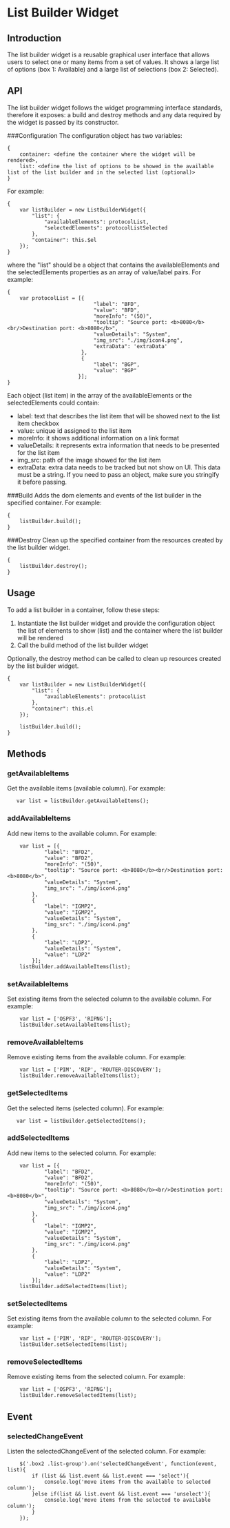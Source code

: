 # List Builder Widget


## Introduction
The list builder widget is a reusable graphical user interface that allows users to select one or many items from a set of values. It shows a large list of options (box 1: Available) and a large list of selections (box 2: Selected).

## API
The list builder widget follows the widget programming interface standards, therefore it exposes: a build and destroy methods and any data required by the widget is passed by its constructor.


###Configuration
The configuration object has two variables:

```
{
	container: <define the container where the widget will be rendered>,
	list: <define the list of options to be showed in the available list of the list builder and in the selected list (optional)>
}
```

For example:

```
{
    var listBuilder = new ListBuilderWidget({
        "list": {
            "availableElements": protocolList,
            "selectedElements": protocolListSelected
        },
        "container": this.$el
    });
}
```

where the "list" should be a object that contains the availableElements and the selectedElements properties as an array of value/label pairs. For example:

```
{
    var protocolList = [{
                            "label": "BFD",
                            "value": "BFD",
                            "moreInfo": "(50)",
                            "tooltip": "Source port: <b>8080</b><br/>Destination port: <b>8080</b>",
                            "valueDetails": "System",
                            "img_src": "./img/icon4.png",
                            "extraData": 'extraData'
                        },
                        {
                            "label": "BGP",
                            "value": "BGP"
                       }];
}
```

Each object (list item) in the array of the availableElements or the selectedElements could contain:

- label: text that describes the list item that will be showed next to the list item checkbox
- value: unique id assigned to the list item
- moreInfo: it shows additional information on a link format
- valueDetails: it represents extra information that needs to be presented for the list item
- img_src: path of the image showed for the list item
- extraData: extra data needs to be tracked but not show on UI. This data must be a string. If you need to pass an object, make sure you stringify it before passing.

###Build
Adds the dom elements and events of the list builder in the specified container. For example:

```
{
    listBuilder.build();
}
```

###Destroy
Clean up the specified container from the resources created by the list builder widget.

```
{
    listBuilder.destroy();
}
```

## Usage
To add a list builder in a container, follow these steps:
1. Instantiate the list builder widget and provide the configuration object the list of elements to show (list) and the container where the list builder will be rendered
2. Call the build method of the list builder widget

Optionally, the destroy method can be called to clean up resources created by the list builder widget.

```
{
    var listBuilder = new ListBuilderWidget({
        "list": {
            "availableElements": protocolList
        },
        "container": this.el
    });

    listBuilder.build();
}
```

## Methods

### getAvailableItems
Get the available items (available column). For example:

```
   var list = listBuilder.getAvailableItems();
```

### addAvailableItems
Add new items to the available column. For example:

```
    var list = [{
            "label": "BFD2",
            "value": "BFD2",
            "moreInfo": "(50)",
            "tooltip": "Source port: <b>8080</b><br/>Destination port: <b>8080</b>",
            "valueDetails": "System",
            "img_src": "./img/icon4.png"
        },
        {
            "label": "IGMP2",
            "value": "IGMP2",
            "valueDetails": "System",
            "img_src": "./img/icon4.png"
        },
        {
            "label": "LDP2",
            "valueDetails": "System",
            "value": "LDP2"
        }];
    listBuilder.addAvailableItems(list);
```

### setAvailableItems
Set existing items from the selected column to the available column. For example:

```
    var list = ['OSPF3', 'RIPNG'];
    listBuilder.setAvailableItems(list);
```

### removeAvailableItems
Remove existing items from the available column. For example:

```
    var list = ['PIM', 'RIP', 'ROUTER-DISCOVERY'];
    listBuilder.removeAvailableItems(list);
```

### getSelectedItems
Get the selected items (selected column). For example:

```
   var list = listBuilder.getSelectedItems();
```

### addSelectedItems
Add new items to the selected column. For example:

```
    var list = [{
            "label": "BFD2",
            "value": "BFD2",
            "moreInfo": "(50)",
            "tooltip": "Source port: <b>8080</b><br/>Destination port: <b>8080</b>",
            "valueDetails": "System",
            "img_src": "./img/icon4.png"
        },
        {
            "label": "IGMP2",
            "value": "IGMP2",
            "valueDetails": "System",
            "img_src": "./img/icon4.png"
        },
        {
            "label": "LDP2",
            "valueDetails": "System",
            "value": "LDP2"
        }];
    listBuilder.addSelectedItems(list);
```

### setSelectedItems
Set existing items from the available column to the selected column. For example:

```
    var list = ['PIM', 'RIP', 'ROUTER-DISCOVERY'];
    listBuilder.setSelectedItems(list);
```

### removeSelectedItems
Remove existing items from the selected column. For example:

```
    var list = ['OSPF3', 'RIPNG'];
    listBuilder.removeSelectedItems(list);
```

## Event

### selectedChangeEvent
Listen the selectedChangeEvent of the selected column. For example:

```
    $('.box2 .list-group').on('selectedChangeEvent', function(event, list){
        if (list && list.event && list.event === 'select'){
            console.log('move items from the available to selected column');
        }else if(list && list.event && list.event === 'unselect'){
            console.log('move items from the selected to available column');
        }
    });
```